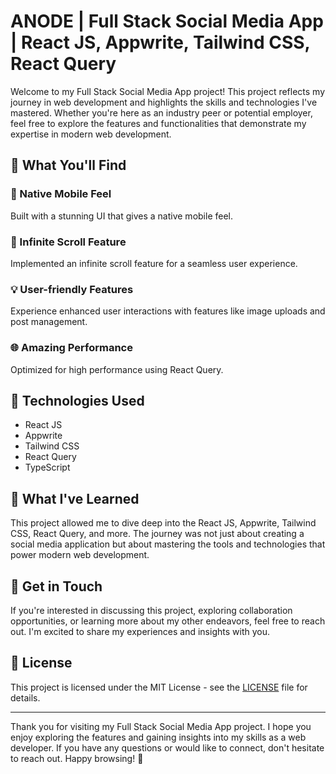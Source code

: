 # ANODE | Full Stack Social Media App | React JS, Appwrite, Tailwind CSS, React Query

Welcome to my Full Stack Social Media App project! This project reflects my journey in web development and highlights the skills and technologies I've mastered. Whether you're here as an industry peer or potential employer, feel free to explore the features and functionalities that demonstrate my expertise in modern web development.

## 📌 What You'll Find

### 📱 Native Mobile Feel
Built with a stunning UI that gives a native mobile feel.

### 🚀 Infinite Scroll Feature
Implemented an infinite scroll feature for a seamless user experience.

### 💡 User-friendly Features
Experience enhanced user interactions with features like image uploads and post management.

### 🌐 Amazing Performance
Optimized for high performance using React Query.

## 🌟 Technologies Used

- React JS
- Appwrite
- Tailwind CSS
- React Query
- TypeScript

## 🚀 What I've Learned

This project allowed me to dive deep into the React JS, Appwrite, Tailwind CSS, React Query, and more. The journey was not just about creating a social media application but about mastering the tools and technologies that power modern web development.

## 📝 Get in Touch

If you're interested in discussing this project, exploring collaboration opportunities, or learning more about my other endeavors, feel free to reach out. I'm excited to share my experiences and insights with you.

## 📝 License

This project is licensed under the MIT License - see the [LICENSE](LICENSE) file for details.

---

Thank you for visiting my Full Stack Social Media App project. I hope you enjoy exploring the features and gaining insights into my skills as a web developer. If you have any questions or would like to connect, don't hesitate to reach out. Happy browsing! 🌟
